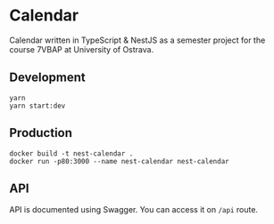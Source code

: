 # Calendar

Calendar written in TypeScript & NestJS as a semester project for the course 7VBAP at University of Ostrava.

## Development

```
yarn
yarn start:dev
```

## Production

```
docker build -t nest-calendar .
docker run -p80:3000 --name nest-calendar nest-calendar
```

## API

API is documented using Swagger. You can access it on `/api` route.
